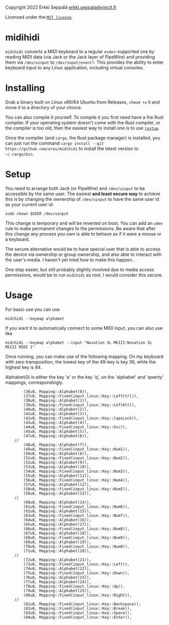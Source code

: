 Copyright 2022 Erkki Seppälä <erkki.seppala@vincit.fi>

Licensed under the [`MIT license`](LICENSE.MIT).

# midihidi

`midihidi` converts a MIDI keyboard to a regular `evdev`-supported one
by reading MIDI data (via Jack or the Jack layer of PipeWire) and
providing them via `/dev/uinput` to `/dev/input/event?`. This provides
the ability to enter keyboard input to any Linux application,
including virtual consoles.

# Installing

Grab a binary built on Linux x86/64 Ubuntu from Releases, `chmod +x`
it and move it to a directory of your choice.

You can also compile it yourself. To compile it you first need have a
the Rust compiler. If your operating system doesn't come with the Rust
compiler, or the compiler is too old, then the easiest way to install
one is to use [`rustup`](https://rustup.rs/).

Once the compiler (and `cargo`, the Rust package manager) is
installed, you can just run the command `cargo install --git
https://github.com/eras/midihidi` to install the latest version to
`~/.cargo/bin`.

# Setup

You need to arrange both Jack (or PipeWire) and `/dev/uinput` to be
accessible by the same user. The easiest __and least secure way__ to
achieve this is by changing the ownership of `/dev/uinput` to have the
same user id as your current user id:

```
sudo chown $USER /dev/uinput
```

This change is temporary and will be reverted on boot. You can add an
`udev` rule to make permanent changes to the permissions. Be aware
that after this change any process you own is able to behave as if it
were a mouse or a keyboard.

The secure alternative would be to have special user that is able to
access the device via ownership or group ownership, and also able to
interact with the user's media. I haven't yet tried how to make this
happen..

One step easier, but still probably slightly involved due to media
access permissions, would be to run `midihidi` as root. I would
consider this secure.

# Usage

For basic use you can use 
```
midihidi --keymap alphabet
```

If you want it to automatically connect to some MIDI input, you can also use like

```
midihidi --keymap alphabet --input "Novation SL MkIII:Novation SL MkIII MIDI 1"
```

Once running, you can make use of the following mapping. On my
keyboard with zero transposition, the lowest key of the 49-key is key
36, while the highest key is 84.

Alphabet(0) is either the key 'a' or the key 'q', on the 'alphabet'
and 'qwerty' mappings, correspondingly.

```
        (36u8, Mapping::Alphabet(0)),
        (37u8, Mapping::Fixed(input_linux::Key::LeftCtrl)),
        (38u8, Mapping::Alphabet(1)),
        (39u8, Mapping::Fixed(input_linux::Key::LeftAlt)),
        (40u8, Mapping::Alphabet(2)),
        (41u8, Mapping::Alphabet(3)),
        (42u8, Mapping::Fixed(input_linux::Key::CapsLock)),
        (43u8, Mapping::Alphabet(4)),
        (44u8, Mapping::Fixed(input_linux::Key::Esc)),
        (45u8, Mapping::Alphabet(5)),
        (47u8, Mapping::Alphabet(6)),
    //
        (48u8, Mapping::Alphabet(7)),
        (49u8, Mapping::Fixed(input_linux::Key::Num1)),
        (50u8, Mapping::Alphabet(8)),
        (51u8, Mapping::Fixed(input_linux::Key::Num2)),
        (52u8, Mapping::Alphabet(9)),
        (53u8, Mapping::Alphabet(10)),
        (54u8, Mapping::Fixed(input_linux::Key::Num3)),
        (55u8, Mapping::Alphabet(11)),
        (56u8, Mapping::Fixed(input_linux::Key::Num4)),
        (57u8, Mapping::Alphabet(12)),
        (58u8, Mapping::Fixed(input_linux::Key::Num5)),
        (59u8, Mapping::Alphabet(13)),
    //
        (60u8, Mapping::Alphabet(14)),
        (61u8, Mapping::Fixed(input_linux::Key::Num6)),
        (62u8, Mapping::Alphabet(15)),
        (63u8, Mapping::Fixed(input_linux::Key::Num7)),
        (64u8, Mapping::Alphabet(16)),
        (65u8, Mapping::Alphabet(17)),
        (66u8, Mapping::Fixed(input_linux::Key::Num8)),
        (67u8, Mapping::Alphabet(18)),
        (68u8, Mapping::Fixed(input_linux::Key::Num9)),
        (69u8, Mapping::Alphabet(19)),
        (70u8, Mapping::Fixed(input_linux::Key::Num0)),
        (71u8, Mapping::Alphabet(20)),
    //
        (72u8, Mapping::Alphabet(21)),
        (73u8, Mapping::Fixed(input_linux::Key::Left)),
        (74u8, Mapping::Alphabet(22)),
        (75u8, Mapping::Fixed(input_linux::Key::Down)),
        (76u8, Mapping::Alphabet(23)),
        (77u8, Mapping::Alphabet(24)),
        (78u8, Mapping::Fixed(input_linux::Key::Up)),
        (79u8, Mapping::Alphabet(25)),
        (80u8, Mapping::Fixed(input_linux::Key::Right)),
    //
        (81u8, Mapping::Fixed(input_linux::Key::Backspace)),
        (82u8, Mapping::Fixed(input_linux::Key::Break)),
        (83u8, Mapping::Fixed(input_linux::Key::Space)),
        (84u8, Mapping::Fixed(input_linux::Key::Enter)),
```
